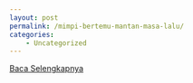 ```yaml
---
layout: post
permalink: /mimpi-bertemu-mantan-masa-lalu/
categories:
    - Uncategorized
---
```


[Baca Selengkapnya](/10)